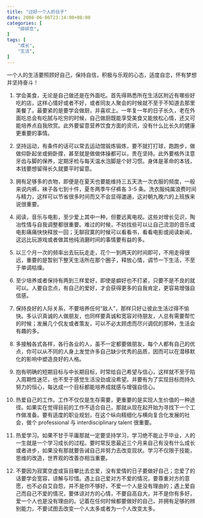 ```yaml
---
title: "过好一个人的日子"
date: 2008-06-06T23:14:00+08:00
categories: [
    "碎碎念",
]
tags: [
    "成长",
    "生活",
]
---
```


一个人的生活要照顾好自己，保持自信，积极与乐观的心态，适度自恋，怀有梦想并坚持奋斗！

<!--more-->

1. 学会美食，无论是自己做还是在外面吃。首先得熟悉所在生活区附近有哪些好吃的店，这样心情好或者不好，或者同友人聚会的时候就不至于不知道去那里美餐了。最要紧的是要学会做厨，并喜欢上。一年复一年的日子长久，老在外面吃总会有吃腻与吃穷的时候，自己做厨既能享受美食又能放松心情，还又可能培养点自我欣赏。此外要留意营养饮食方面的资讯，没有什么比长久的健康更重要的事情。

2. 坚持运动，有条件的话可以常去运动馆锻炼锻炼，要不就打打球，跑跑步，做做仰卧起坐或俯卧撑，甚至就是做做体操都可以，贵在坚持。此外要格外注意牙齿与脚的保养，定期牙检与每天温水泡脚是个好习惯。身体是革命的本钱，本钱要想留得长久就要平时留意。

3. 拥有足够多的衣物，即便是在夏天也要能维持三五天洗一次衣服的频度，一般来说内裤，袜子各七到十件，夏冬两季牛仔裤各 3-5 条。洗衣服纯属浪费时间与精力，这样可以节省很多时间而又不会显得邋遢，这对朝九晚六的上班族来说很重要。 

4. 阅读，音乐与电影，至少爱上其中一种，但要远离电视。这些对增长见识，陶冶性情与自我调整都很重要。难过的时候，不妨找些可以让自己流泪的音乐或电影痛痛快快释放一回；无聊寂寞的时候可以看看书，看看电影或阅读新闻，这远比玩游戏或者做其他纯消磨时间的事情要有益的多。

5. 以三个月一次的频率出去玩玩走走，花个一到两天的时间即可，不用走得很远，重要的是暂别下整天生活所在那个圈子，释放心情，调节一下生活，不至于单调枯燥。

6. 至少培养或者保持有两到三样爱好，即使是癖好也不打紧，只要不是不良的就可以。人要自恋点，有自己的爱好，才会获得更多的自我肯定，更容易增强自信感。

7. 保持良好的人际关系，不要培养任何“敌人”，那样只好让彼此生活过得不愉快。多认识真诚的人做朋友，也同样要真诚和宽容对待朋友，人总有需要帮忙的时候；发展几个侃友或者策友，可以不必太顾虑而尽兴调侃的那种，生活会有趣的多。

8. 多接触各式各样，各行各业的人，虽不一定都要做朋友，每个人都有自己的优点，你可以从不同的人身上发觉许多自己缺少优秀的品质，因而可以在潜移默化的影响中塑造良好的人格。

9. 抱有明确的短期目标与中长期目标，时常给自己希望与信心，这样就不至于陷入周期性迷茫，也不至于感觉生活没劲或没希望。并要有为了实现目标而持久努力的恒心，每达成一个目标都能培养成就感与增强自信心。

10. 热爱自己的工作。工作不仅仅是生存需要，更重要的是实现人生价值的一种途径。如果实在觉得目前的工作不适合自己，那就从现在起开始为寻找下一个工作做准备。要有适度的职业规划，在这个纵向精细化与横向复合化发展的社会，做个 professional 与 interdisciplinary talent 很重要。

11. 热爱学习。如果不甘于平庸那就一定要坚持学习，学习绝不能止于毕业，人的一生就是一个学习成长的过程。要时常反思最近三个月来自己有没有什么成长或者进步，如果没有那就要告诫自己并努力去改变现状。学习不仅限于技能，思维的改造，世界观的改善亦相当重要。

12. 不要因为寂寞空虚或盲目攀比去恋爱，没有爱情的日子要做好自己；恋爱了的话要学会宽容，谅解与珍惜。遇上自己爱对方不爱的情况，要尊重对方的意愿，也不必自艾自怨，并不是你不够好，不爱一个人是没有理由的；遇上爱自己而自己不爱的情况，要体谅对方的心情，不要自高自大，并不是你有多好，爱一个人也是没有理由的。记着在任何时候都要做好的自己，并拥有足够的辨别能力，不要试图去改变一个人太多或者为一个人改变太多。
